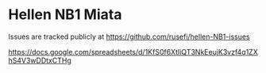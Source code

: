 # Hellen NB1 Miata

Issues are tracked publicly at https://github.com/rusefi/hellen-NB1-issues


https://docs.google.com/spreadsheets/d/1KfS0f6XtIiQT3NkEeujK3vzf4q1ZXhS4V3wDDtxCTHg
